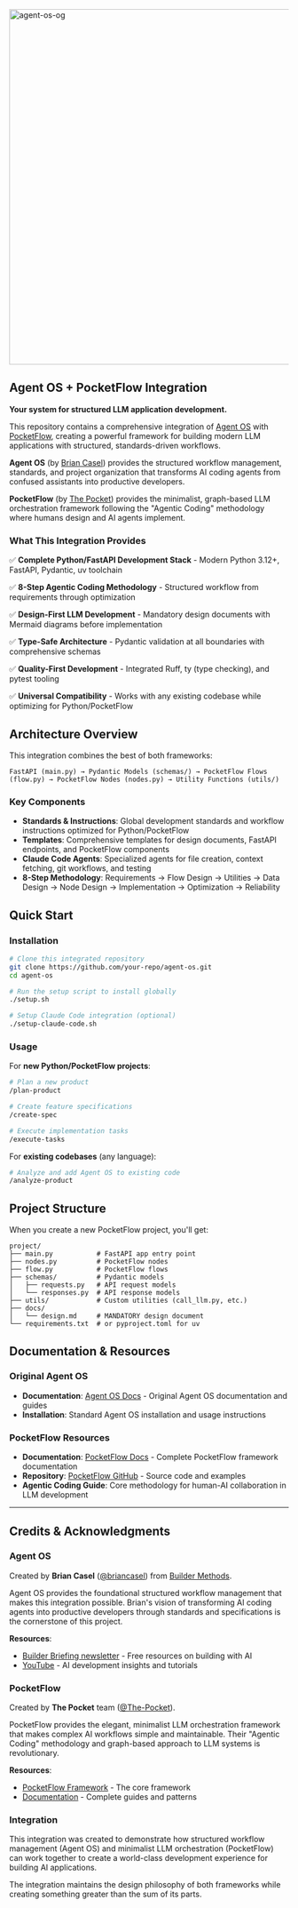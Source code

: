 <img width="1280" height="640" alt="agent-os-og" src="https://github.com/user-attachments/assets/e897628e-7063-4bab-a69a-7bb6d7ac8403" />

## Agent OS + PocketFlow Integration

**Your system for structured LLM application development.**

This repository contains a comprehensive integration of [Agent OS](https://buildermethods.com/agent-os) with [PocketFlow](https://github.com/The-Pocket/PocketFlow), creating a powerful framework for building modern LLM applications with structured, standards-driven workflows.

**Agent OS** (by [Brian Casel](https://buildermethods.com)) provides the structured workflow management, standards, and project organization that transforms AI coding agents from confused assistants into productive developers.

**PocketFlow** (by [The Pocket](https://github.com/The-Pocket)) provides the minimalist, graph-based LLM orchestration framework following the "Agentic Coding" methodology where humans design and AI agents implement.

### What This Integration Provides

✅ **Complete Python/FastAPI Development Stack** - Modern Python 3.12+, FastAPI, Pydantic, uv toolchain

✅ **8-Step Agentic Coding Methodology** - Structured workflow from requirements through optimization

✅ **Design-First LLM Development** - Mandatory design documents with Mermaid diagrams before implementation

✅ **Type-Safe Architecture** - Pydantic validation at all boundaries with comprehensive schemas

✅ **Quality-First Development** - Integrated Ruff, ty (type checking), and pytest tooling

✅ **Universal Compatibility** - Works with any existing codebase while optimizing for Python/PocketFlow

## Architecture Overview

This integration combines the best of both frameworks:

```
FastAPI (main.py) → Pydantic Models (schemas/) → PocketFlow Flows (flow.py) → PocketFlow Nodes (nodes.py) → Utility Functions (utils/)
```

### Key Components

- **Standards & Instructions**: Global development standards and workflow instructions optimized for Python/PocketFlow
- **Templates**: Comprehensive templates for design documents, FastAPI endpoints, and PocketFlow components  
- **Claude Code Agents**: Specialized agents for file creation, context fetching, git workflows, and testing
- **8-Step Methodology**: Requirements → Flow Design → Utilities → Data Design → Node Design → Implementation → Optimization → Reliability

## Quick Start

### Installation

```bash
# Clone this integrated repository
git clone https://github.com/your-repo/agent-os.git
cd agent-os

# Run the setup script to install globally
./setup.sh

# Setup Claude Code integration (optional)
./setup-claude-code.sh
```

### Usage

For **new Python/PocketFlow projects**:
```bash
# Plan a new product
/plan-product

# Create feature specifications
/create-spec

# Execute implementation tasks
/execute-tasks
```

For **existing codebases** (any language):
```bash
# Analyze and add Agent OS to existing code
/analyze-product
```

## Project Structure

When you create a new PocketFlow project, you'll get:

```
project/
├── main.py           # FastAPI app entry point
├── nodes.py          # PocketFlow nodes  
├── flow.py           # PocketFlow flows
├── schemas/          # Pydantic models
│   ├── requests.py   # API request models
│   └── responses.py  # API response models
├── utils/            # Custom utilities (call_llm.py, etc.)
├── docs/
│   └── design.md     # MANDATORY design document
└── requirements.txt  # or pyproject.toml for uv
```

## Documentation & Resources

### Original Agent OS
- **Documentation**: [Agent OS Docs](https://buildermethods.com/agent-os) - Original Agent OS documentation and guides
- **Installation**: Standard Agent OS installation and usage instructions

### PocketFlow Resources  
- **Documentation**: [PocketFlow Docs](https://the-pocket.github.io/PocketFlow/) - Complete PocketFlow framework documentation
- **Repository**: [PocketFlow GitHub](https://github.com/The-Pocket/PocketFlow) - Source code and examples
- **Agentic Coding Guide**: Core methodology for human-AI collaboration in LLM development

---

## Credits & Acknowledgments

### Agent OS
Created by **Brian Casel** ([@briancasel](https://github.com/briancasel)) from [Builder Methods](https://buildermethods.com).

Agent OS provides the foundational structured workflow management that makes this integration possible. Brian's vision of transforming AI coding agents into productive developers through standards and specifications is the cornerstone of this project.

**Resources**:
- [Builder Briefing newsletter](https://buildermethods.com) - Free resources on building with AI
- [YouTube](https://youtube.com/@briancasel) - AI development insights and tutorials

### PocketFlow
Created by **The Pocket** team ([@The-Pocket](https://github.com/The-Pocket)).

PocketFlow provides the elegant, minimalist LLM orchestration framework that makes complex AI workflows simple and maintainable. Their "Agentic Coding" methodology and graph-based approach to LLM systems is revolutionary.

**Resources**:
- [PocketFlow Framework](https://github.com/The-Pocket/PocketFlow) - The core framework
- [Documentation](https://the-pocket.github.io/PocketFlow/) - Complete guides and patterns

### Integration
This integration was created to demonstrate how structured workflow management (Agent OS) and minimalist LLM orchestration (PocketFlow) can work together to create a world-class development experience for building AI applications.

The integration maintains the design philosophy of both frameworks while creating something greater than the sum of its parts.
